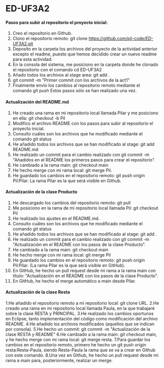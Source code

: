 # ED-UF3A2
#### Pasos para subir al repositorio el proyecto inicial:
1. Creo el repositorio en Github.
2. Clono el repositorio remoto: git clone https://github.com/pil-code/ED-UF3A2.git
3. Deposito en la carpeta los archivos del proyecto de la actividad anterior excepto el readme, puesto que hemos decidido crear un nuevo readme para esta actividad.
4. En la consola del sistema, me posiciono en la carpeta donde he clonado el repositorio con el comando cd ED-UF3A2
5. Añado todos los archivos al stage area: git add .
6. git commit -m "Primer commit con los archivos de la act1"
7. Finalmente envío los cambios al repositorio remoto mediante el comando git push
Estos pasos sólo se han realizado una vez.  

#### Actualización del README.md
1. He creado una rama en mi repositorio local llamada Pilar y me posiciono en ella: git checkout -b Pil
2. Modifico el archivo README con los pasos para subir al repositorio el proyecto inicial.
3. Consulto cuáles son los archivos que he modificado mediante el comando git status
5. He añadido todos los archivos que se han modificado al stage: git add README.md
6. He realizado un commit para el cambio realizado con git commit -m "Añadidos en el README los primeros pasos para crear el repositorio".
7. He cambiado a la rama main: git checkout main
8. He hecho merge con mi rama local: git merge Pil.
9. He guardado los cambios en el repositorio remoto: git push origin Pil:Pilar. La rama Pilar es la que será visible en Github.

#### Actualización de la clase Producto
1. He descargado los cambios del repositorio remoto: git pull
2. Me posiciono en la rama de mi repositorio local llamada Pil: git checkout Pil
3. He realizado los ajustes en el README.md.
4. Consulto cuáles son los archivos que he modificado mediante el comando git status
5. He añadido todos los archivos que se han modificado al stage: git add .
6. He realizado un commit para el cambio realizado con git commit -m "Actualización en el README con los pasos de la clase Producto".
7. He cambiado a la rama main: git checkout main
8. He hecho merge con mi rama local: git merge Pil
9. He guardado los cambios en el repositorio remoto: git push origin Pil:Pilar. (La rama Pilar es la que será visible en GitHub).
10. En GitHub, he hecho un pull request desde mi rama a la rama main con título: "Actualización en el README con los pasos de la clase Producto".
11. En GitHub, he hecho el merge automático a main desde Pilar.

#### Actualización de la clase Resta
1.He añadido el repositorio remoto a mi repositorio local: git clone URL.
2.He creado una rama en mi repositorio local llamada Paula, en la que trabajaré sobre la clase RESTA y PRINCIPAL.
3.He realizado los cambios oportunos en Eclipse, tanto implementación del código como modificación del archivo README.
4.He añadido los archivos modificados (aquellos que se indican por consola).
5.He hecho un commit: git commit -m "Actualización de la clase RESTA y README"
6.He cambiado a la rama main: git checkout main, y he hecho merge con mi rama local: git merge resta.
7.Para guardar los cambios en el repositorio remoto, primero he hecho un git push origin resta:Resta-Paula, siendo Resta-Paula la rama que se va a crear en Github con este comando.
8.Una vez en Github, he hecho un pull request desde mi rama a main para, posteriormente, realizar un merge.